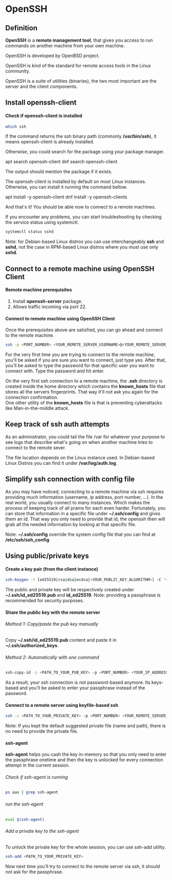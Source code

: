 # OpenSSH

## Definition

**OpenSSH** is a **remote management tool**, that gives you access to run commands on another machine from your own machine.

OpenSSH is developed by OpenBSD project.

OpenSSH is kind of the standard for remote access tools in the Linux community.

OpenSSH is a suite of utilities (binaries), the two most important are the server and the client components.

##  Install openssh-client

#### Check if openssh-client is installed
```bash
which ssh
```
If the command returns the ssh binary path (commonly **/usr/bin/ssh**), it means openssh-client is already installed.

Otherwise, you could search for the package using your package manager.

<tabs>
    <tab title="Debian-based Linux Distros">
        <code-block lang="bash">apt search openssh-client</code-block>
    </tab>
    <tab title="RPM-based Linux Distros">
        <code-block lang="bash">dnf search openssh-client</code-block> 
    </tab>
</tabs>

The output should mention the package if it exists.

The openssh-client is installed by default on most Linux instances. Otherwise, you can install it running the command bellow.


<tabs>
    <tab title="Debian-based Linux Distros">
        <code-block lang="bash">apt install -y openssh-client</code-block>
    </tab>
    <tab title="RPM-based Linux Distros">
        <code-block lang="bash">dnf install -y openssh-clients</code-block> 
    </tab>
</tabs>


And that's it! You should be able now to connect to a remote machines.

If you encounter any problems, you can start troubleshooting by checking the service status using systemctl.
```bash
systemctl status sshd
```
Note: for Debian-based Linux distros you can use interchangeably **ssh** and **sshd**, not the case in RPM-based Linux distros where you must use only **sshd**.

## Connect to a remote machine using OpenSSH Client
#### Remote machine prerequisites
1. Install **openssh-server** package.
2. Allows traffic incoming via port 22.

#### Connect to remote machine using OpenSSH Client
Once the prerequisites above are satisfied, you can go ahead and connect to the remote machine.
```bash
ssh -p <PORT_NUMBER> <YOUR_REMOTE_SERVER_USERNAME>@<YOUR_REMOTE_SERVER_IP_ADDRESS>
``` 

[//]: # (![ssh_first_connection]&#40;images/ssh_first_connection.png&#41;)


For the very first time you are trying to connect to the remote machine, you'll be asked if you are sure you want to connect, just type yes. After that, you'll be asked to type the password for that specific user you want to connect with. Type the password and hit enter.

On the very first ssh connection to a remote machine,
the **.ssh** directory is created inside the home directory
which contains the **known_hosts** file that stores all the servers fingerprints. That way it'll not ask you again for the connection confirmation.       
One other utility of the **known_hosts** file is that is preventing cyberattacks like Man-in-the-middle attack.

[//]: # (![ssh_tree_after_first_connection]&#40;images/ssh_tree_after_first_connection.png&#41;)

## Keep track of ssh auth attempts
As an administrator,
you could tail the file /var for whatever your purpose
to see logs that describe what's going on when another machine tries to connect to the remote sever.

The file location depends on the Linux instance used.
In Debian-based Linux Distros you can find it under **/var/log/auth.log**.

## Simplify ssh connection with config file
As you may have noticed, connecting to a remote machine via ssh requires providing much information
(username, ip address, port number, ...).
In the real world, you usually connect to many instances.
Which makes the process of keeping track of all prams for each even harder.
Fortunately, you can store that information in a specific file under **~/.ssh/config** and gives them an id.
That way you only need to provide that id,
the openssh then will grab all the needed information by looking at that specific file.

[//]: # (![ssh_config]&#40;images/ssh_config.png&#41;)

Note: **~/.ssh/config** override the system config file that you can find at **/etc/ssh/ssh_config**

## Using public/private keys
#### Create a key pair (from the client instance)
```bash
ssh-keygen -t [ed25519|rsa|dsa|ecdsa|<YOUR_PUBLIC_KEY_ALGORITHM>] -C "<YOUR_COMMENT>"
```

[//]: # (![ssh_keygen]&#40;images/ssh_keygen.png&#41;)

The public and private key will be respectively created under **~/.ssh/id_ed25519.pub** and **id_ed25519**.
Note: providing a passphrase is recommended for security purposes.

[//]: # (![ssh_tree_after_keygen]&#40;images/ssh_tree_after_keygen.png&#41;)

#### Share the public key with the remote server
###### Method 1: Copy/paste the pub key manually
Copy **~/.ssh/id_ed25519.pub** content and paste it in **~/.ssh/authorized_keys**.
###### Method 2: Automatically with one command
```bash
ssh-copy-id -i <PATH_TO_YOUR_PUB_KEY> -p <PORT_NUMBER> <YOUR_IP_ADDRESS>
```

[//]: # (![ssh_copy_id]&#40;images/ssh_copy_id.png&#41;)

As a result, your ssh connection is not password-based anymore.
Its keys-based and you'll be asked to enter your passphrase instead of the password.

#### Connect to a remote server using keyfile-based ssh
```bash
ssh -i <PATH_TO_YOUR_PRIVATE_KEY> -p <PORT_NUMBER> <YOUR_REMOTE_SERVER_USERNAME>@<YOUR_REMOTE_SERVER_IP_ADDRESS>
``` 
Note: If you kept the default suggested private file (name and path), there is no need to provide the private file.

#### ssh-agent
**ssh-agent** helps you cash the key in-memory so that you only need to enter the passphrase onetime and then the key is unlocked for every connection attempt in the current session.
###### Check if ssh-agent is running
```bash
ps aux | grep ssh-agent 
```

[//]: # (![ps_aux_ssh_agent]&#40;images/ps_aux_ssh_agent.png&#41;)

###### run the ssh-agent
```bash
eval $(ssh-agent) 
```

[//]: # (![eval_ssh_agent]&#40;images/eval_ssh_agent.png&#41;)

###### Add a private key to the ssh-agent
To unlock the private key for the whole session, you can use ssh-add utility.
```bash
ssh-add <PATH_TO_YOUR_PRIVATE_KEY> 
```

[//]: # (![ssh_add]&#40;images/ssh_add.png&#41;)

Now next time you'll try to connect to the remote server via ssh, it should not ask for the passphrase.

[//]: # (![ssh_connection_after_ssh_add]&#40;images/ssh_connection_after_ssh_add.png&#41;)
